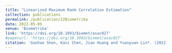 ```yaml
---
title: "Linearized Maximum Rank Correlation Estimation"
collection: publications
permalink: /publication/22Biometrika
date: 2022-05-05
venue: 'Biometrika'
link: 'https://doi.org/10.1093/biomet/asac027'
#paperurl: 'https://doi.org/10.1093/biomet/asac027'
citation: 'Guohao Shen, Kani Chen, Jian Huang and Yuanyuan Lin*. (2022). &quot;Linearized Maximum Rank Correlation Estimation. &quot; <i>Biometrika</i>, 110(1), 187–203.'
---
```

